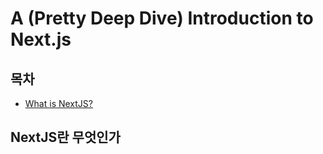 # A (Pretty Deep Dive) Introduction to Next.js

## 목차

- [What is NextJS?](#NextJS란-무엇인가)

## NextJS란 무엇인가